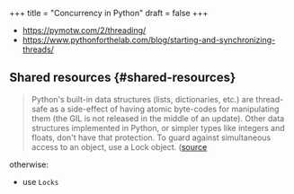 +++
title = "Concurrency in Python"
draft = false
+++

-   <https://pymotw.com/2/threading/>
-   <https://www.pythonforthelab.com/blog/starting-and-synchronizing-threads/>


## Shared resources {#shared-resources}

> Python's built-in data structures (lists, dictionaries, etc.) are thread-safe as a side-effect of having atomic byte-codes for manipulating them (the GIL is not released in the middle of an update). Other data structures implemented in Python, or simpler types like integers and floats, don't have that protection. To guard against simultaneous access to an object, use a Lock object. ([source](https://pymotw.com/2/threading/)

otherwise:

-   use `Locks`
